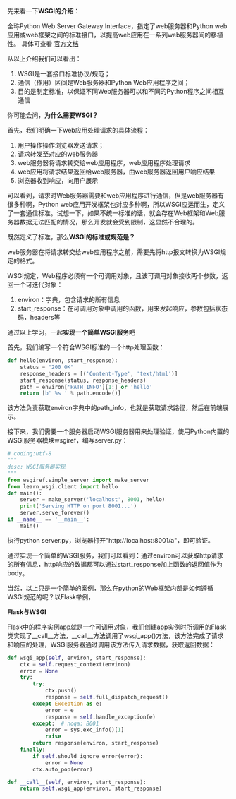 先来看一下**WSGI的介绍**：

全称Python Web Server Gateway Interface，指定了web服务器和Python web应用或web框架之间的标准接口，以提高web应用在一系列web服务器间的移植性。 具体可查看 [官方文档](https://www.python.org/dev/peps/pep-0333/)

从以上介绍我们可以看出：

1. WSGI是一套接口标准协议/规范；
2. 通信（作用）区间是Web服务器和Python Web应用程序之间；
3. 目的是制定标准，以保证不同Web服务器可以和不同的Python程序之间相互通信

你可能会问，**为什么需要WSGI？**

首先，我们明确一下web应用处理请求的具体流程：

1. 用户操作操作浏览器发送请求；
2. 请求转发至对应的web服务器
3. web服务器将请求转交给web应用程序，web应用程序处理请求
4. web应用将请求结果返回给web服务器，由web服务器返回用户响应结果
5. 浏览器收到响应，向用户展示

可以看到，请求时Web服务器需要和web应用程序进行通信，但是web服务器有很多种啊，Python web应用开发框架也对应多种啊，所以WSGI应运而生，定义了一套通信标准。试想一下，如果不统一标准的话，就会存在Web框架和Web服务器数据无法匹配的情况，那么开发就会受到限制，这显然不合理的。

既然定义了标准，那么**WSGI的标准或规范是？**

web服务器在将请求转交给web应用程序之前，需要先将http报文转换为WSGI规定的格式。

WSGI规定，Web程序必须有一个可调用对象，且该可调用对象接收两个参数，返回一个可迭代对象：

1. environ：字典，包含请求的所有信息
2. start_response：在可调用对象中调用的函数，用来发起响应，参数包括状态码，headers等

通过以上学习，一起**实现一个简单WSGI服务吧**

首先，我们编写一个符合WSGI标准的一个http处理函数：

```python
def hello(environ, start_response):
    status = "200 OK"
    response_headers = [('Content-Type', 'text/html')]
    start_response(status, response_headers)
    path = environ['PATH_INFO'][1:] or 'hello'
    return [b' %s ' % path.encode()]
```

该方法负责获取environ字典中的path_info，也就是获取请求路径，然后在前端展示。

接下来，我们需要一个服务器启动WSGI服务器用来处理验证，使用Python内置的WSGI服务器模块wsgiref，编写server.py：

```python
# coding:utf-8
"""
desc: WSGI服务器实现
"""
from wsgiref.simple_server import make_server
from learn_wsgi.client import hello
def main():
    server = make_server('localhost', 8001, hello)
    print('Serving HTTP on port 8001...')
    server.serve_forever()
if __name__ == '__main__':
    main()
```

执行python server.py，浏览器打开"http://localhost:8001/a"，即可验证。

通过实现一个简单的WSGI服务，我们可以看到：通过environ可以获取http请求的所有信息，http响应的数据都可以通过start_response加上函数的返回值作为body。

当然，以上只是一个简单的案例，那么在python的Web框架内部是如何遵循WSGI规范的呢？以Flask举例，

**Flask与WSGI**

Flask中的程序实例app就是一个可调用对象，我们创建app实例时所调用的Flask类实现了__call__方法，__call__方法调用了wsgi_app()方法，该方法完成了请求和响应的处理，WSGI服务器通过调用该方法传入请求数据，获取返回数据：

```python
def wsgi_app(self, environ, start_response):
    ctx = self.request_context(environ)
    error = None
    try:
        try:
            ctx.push()
            response = self.full_dispatch_request()
        except Exception as e:
            error = e
            response = self.handle_exception(e)
        except:  # noqa: B001
            error = sys.exc_info()[1]
            raise
        return response(environ, start_response)
    finally:
        if self.should_ignore_error(error):
            error = None
        ctx.auto_pop(error)

def __call__(self, environ, start_response):
    return self.wsgi_app(environ, start_response)
```